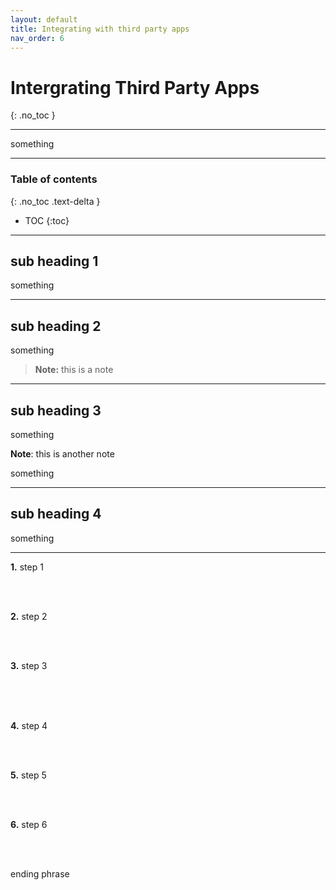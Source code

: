 ```yaml
---
layout: default
title: Integrating with third party apps
nav_order: 6
---
```


# Intergrating Third Party Apps
{: .no_toc }

---

something

---

### Table of contents
{: .no_toc .text-delta }
* TOC
{:toc}

---

## sub heading 1

something


---

## sub heading 2

something
> **Note:** this is a note

---

## sub heading 3

something

**Note**: this is another note

something

---

## sub heading 4

something

---

**1.** step 1


<br />
<br />

**2.** step 2




<br />
<br />

**3.** step 3



<br />



<br />
<br />

**4.** step 4


<br />
<br />

**5.** step 5


<br />
<br />

**6.** step 6



<br />
<br />

ending phrase


